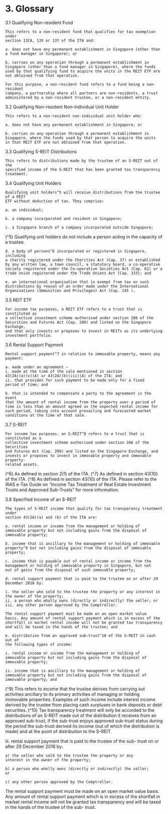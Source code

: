 # 3. Glossary

3.1 Qualifying Non-resident Fund

```
This refers to a non-resident fund that qualifies for tax exemption under
section 13CA, 13X or 13Y of the ITA and:
```
```
a. does not have any permanent establishment in Singapore (other than
a fund manager in Singapore); or
```
```
b. carries on any operation through a permanent establishment in
Singapore (other than a fund manager in Singapore), where the funds
used by that qualifying fund to acquire the units in the REIT ETF are
not obtained from that operation.
```
```
For this purpose, a non-resident fund refers to a fund being a non-resident
company, a partnership where all partners are non-residents, a trust
administered by a non-resident trustee, or a non-resident entity.
```
3.2 Qualifying Non-resident Non-individual Unit Holder

```
This refers to a non-resident non-individual unit holder who:
```
```
a. does not have any permanent establishment in Singapore; or
```
```
b. carries on any operation through a permanent establishment in
Singapore, where the funds used by that person to acquire the units
in that REIT ETF are not obtained from that operation.
```
3.3 Qualifying S-REIT Distributions

```
This refers to distributions made by the trustee of an S-REIT out of the
specified income of the S-REIT that has been granted tax transparency
treatment.
```
3.4 Qualifying Unit Holders

```
Qualifying unit holders^5 will receive distributions from the trustee of a REIT
ETF without deduction of tax. They comprise:
```
```
a. an individual;
```
```
b. a company incorporated and resident in Singapore;
```
```
c. a Singapore branch of a company incorporated outside Singapore;
```
(^5) Qualifying unit holders do not include a person acting in the capacity of a trustee.


```
d. a body of persons^6 incorporated or registered in Singapore, including
a charity registered under the Charities Act (Cap. 37) or established
by any written law, a town council, a statutory board, a co-operative
society registered under the Co-operative Societies Act (Cap. 62) or a
trade union registered under the Trade Unions Act (Cap. 333); and
```
```
e. an international organisation that is exempt from tax on such
distributions by reason of an order made under the International
Organisations (Immunities and Privileges) Act (Cap. 145 ).
```
3.5 REIT ETF

```
For income tax purposes, a REIT ETF refers to a trust that is constituted as
a collective investment scheme authorised under section 286 of the
Securities and Futures Act (Cap. 289) and listed on the Singapore Exchange,
and that only invests or proposes to invest in REITs as its underlying
investment portfolio.
```
3.6 Rental Support Payment

```
Rental support payment^7 in relation to immovable property, means any
payment:
```
```
a. made under an agreement —
i. made at the time of the sale mentioned in section
43(2A)(a)(v)(A) or 43(2A)(b)(iii)(A) of the ITA; and
ii. that provides for such payment to be made only for a fixed
period of time; and
```
```
b. that is intended to compensate a party to the agreement in the event
that the amount of rental income from the property over a period of
time is less than an amount agreed as the expected rental income for
such period, taking into account prevailing and forecasted market
conditions at the time of that sale.
```
3.7 S-REIT

```
For income tax purposes, an S-REIT^8 refers to a trust that is constituted as a
collective investment scheme authorised under section 286 of the Securities
and Futures Act (Cap. 289) and listed on the Singapore Exchange, and
invests or proposes to invest in immovable property and immovable property-
related assets.
```
(^6) As defined in section 2(1) of the ITA.
(^7) As defined in section 43(10) of the ITA.
(^8) As defined in section 43(10) of the ITA. Please refer to the IRAS e-Tax Guide on “Income Tax
Treatment of Real Estate Investment Trusts and Approved Sub-Trusts” for more information.


3.8 Specified Income of an S-REIT

```
The types of S-REIT income that qualify for tax transparency treatment under
section 43(2A)(a) and (b) of the ITA are:
```
```
a. rental income or income from the management or holding of
immovable property but not including gains from the disposal of
immovable property;
```
```
b. income that is ancillary to the management or holding of immovable
property^9 but not including gains from the disposal of immovable
property;
```
```
c. income that is payable out of rental income or income from the
management or holding of immovable property in Singapore, but not
out of gains from the disposal of such immovable property;
```
```
d. rental support payment that is paid to the trustee on or after 29
December 2016 by:
```
```
i. the seller who sold to the trustee the property or any interest in
the owner of the property;
ii. a person who wholly owns (directly or indirectly) the seller; or
iii. any other person approved by the Comptroller.
```
```
The rental support payment must be made on an open market value
basis. Any amount of rental support payment which is in excess of the
shortfall in market rental income will not be granted tax transparency
and will be taxed in the hands of the trustee; and
```
```
e. distribution from an approved sub-trust^10 of the S-REIT in cash out of
the following types of income:
```
```
i. rental income or income from the management or holding of
immovable property but not including gains from the disposal of
immovable property;
```
```
ii. income that is ancillary to the management or holding of
immovable property but not including gains from the disposal of
immovable property; and
```
(^9) This refers to income that the trustee derives from carrying out activities ancillary to its primary
activities of managing or holding immovable properties. Examples of such income include interest
income derived by the trustee from placing cash surpluses in bank deposits or debt securities.
(^10) Tax transparency treatment will only be accorded to the distributions of an S-REIT made out of the
distribution it receives from an approved sub-trust, if the sub-trust enjoys approved sub-trust status
during the period the sub-trust derived its income (out of which the distribution is made) and at the
point of distribution to the S-REIT.


iii. rental support payment that is paid to the trustee of the sub-
trust on or after 29 December 2016 by:

```
a) the seller who sold to the trustee the property or any
interest in the owner of the property;
```
```
b) a person who wholly owns (directly or indirectly) the seller;
or
```
```
c) any other person approved by the Comptroller.
```
The rental support payment must be made on an open market value
basis. Any amount of rental support payment which is in excess of
the shortfall in market rental income will not be granted tax
transparency and will be taxed in the hands of the trustee of the sub-
trust.
